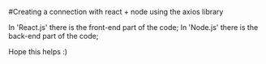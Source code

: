 #Creating a connection with react + node using the axios library

In 'React.js' there is the front-end part of the code; In 'Node.js' there is the back-end part of the code;

Hope this helps :)
